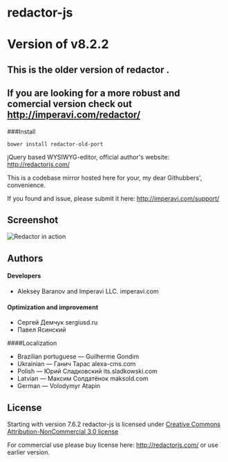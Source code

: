 redactor-js
===========

# Version of v8.2.2
## This is the older version of redactor . 
## If you are looking for a more robust and comercial version check out http://imperavi.com/redactor/


###Install

	bower install redactor-old-port

jQuery based WYSIWYG-editor, official author's website: http://redactorjs.com/

This is a codebase mirror hosted here for your, my dear Githubbers', convenience.

If you found and issue, please submit it here: http://imperavi.com/support/

## Screenshot
![Redactor in action](https://github.com/dybskiy/redactor-js/raw/master/redactor-js.png)

## Authors

#### Developers

* Aleksey Baranov and Imperavi LLC. imperavi.com

#### Optimization and improvement

* Сергей Демчук sergiusd.ru
* Павел Ясинский

####Localization

* Brazilian portuguese — Guilherme Gondim
* Ukrainian — Ганич Тарас alexa-cms.com
* Polish — Юрий Сладковский its.sladkowski.com
* Latvian — Максим Солдатёнок maksold.com
* German — Volodymyr Atapin

## License
Starting with version 7.6.2 redactor-js is licensed under [Creative Commons Attribution-NonCommercial 3.0 license](http://creativecommons.org/licenses/by-nc/3.0/)

For commercial use please buy license here: http://redactorjs.com/ or use earlier version.
